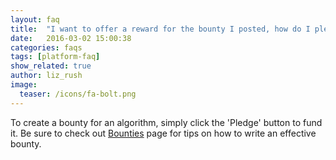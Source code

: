 ```yaml
---
layout: faq 
title:  "I want to offer a reward for the bounty I posted, how do I pledge it?"
date:   2016-03-02 15:00:38
categories: faqs
tags: [platform-faq]
show_related: true
author: liz_rush
image:
  teaser: /icons/fa-bolt.png
---
```


To create a bounty for an algorithm, simply click the 'Pledge' button to fund it. Be sure to check out [Bounties](/basics/all-about-bounties/) page for tips on how to write an effective bounty.